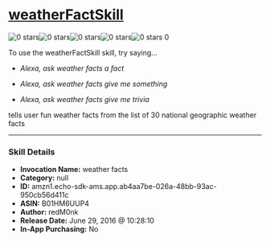 # [weatherFactSkill](http://alexa.amazon.com/#skills/amzn1.echo-sdk-ams.app.ab4aa7be-026a-48bb-93ac-950cb56d411c)
![0 stars](../../images/ic_star_border_black_18dp_1x.png)![0 stars](../../images/ic_star_border_black_18dp_1x.png)![0 stars](../../images/ic_star_border_black_18dp_1x.png)![0 stars](../../images/ic_star_border_black_18dp_1x.png)![0 stars](../../images/ic_star_border_black_18dp_1x.png) 0

To use the weatherFactSkill skill, try saying...

* *Alexa, ask weather facts a fact*

* *Alexa, ask weather facts give me something*

* *Alexa, ask weather facts give me trivia*

tells user fun weather facts from the list of 30 national geographic weather facts

***

### Skill Details

* **Invocation Name:** weather facts
* **Category:** null
* **ID:** amzn1.echo-sdk-ams.app.ab4aa7be-026a-48bb-93ac-950cb56d411c
* **ASIN:** B01HM6UUP4
* **Author:** redM0nk
* **Release Date:** June 29, 2016 @ 10:28:10
* **In-App Purchasing:** No

